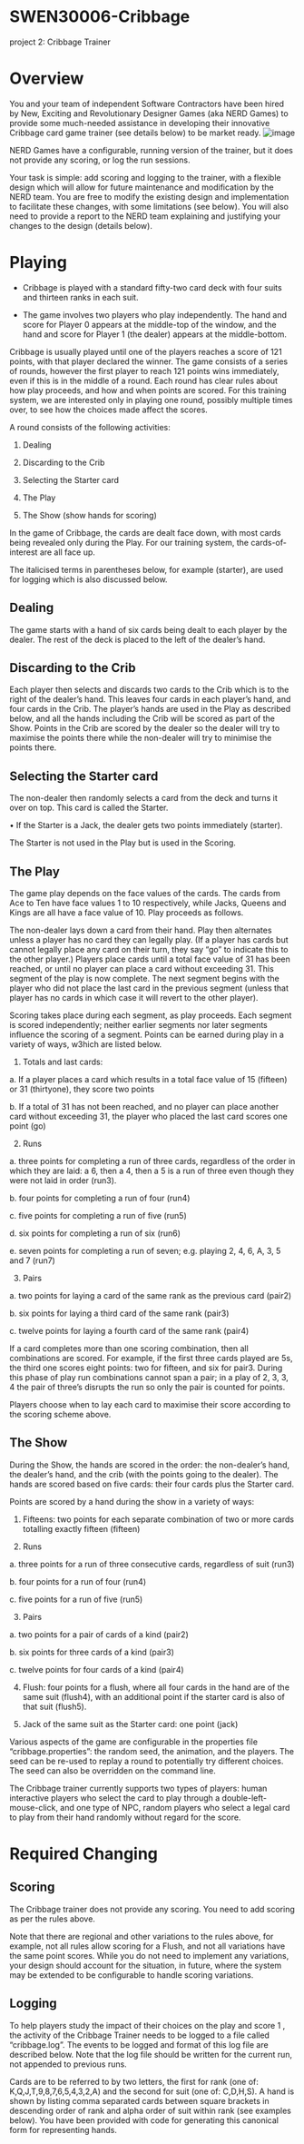 # SWEN30006-Cribbage
 project 2: Cribbage Trainer

# Overview
You and your team of independent Software Contractors have been hired by New, Exciting and Revolutionary Designer Games (aka NERD Games) to provide some much-needed assistance in developing their innovative Cribbage card game trainer (see details below) to be market ready.
![image](https://user-images.githubusercontent.com/69796042/124392428-1bd05300-dd28-11eb-842d-8433f10ed418.png)

NERD Games have a configurable, running version of the trainer, but it does not provide any scoring, or log the run sessions.

Your task is simple: add scoring and logging to the trainer, with a flexible design which will allow for future maintenance and modification by the NERD team. You are free to modify the existing design and implementation to facilitate these changes, with some limitations (see below). You will also need to provide a report to the NERD team explaining and justifying your changes to the design (details below).

# Playing
- Cribbage is played with a standard fifty-two card deck with four suits and thirteen ranks in each suit.

- The game involves two players who play independently. The hand and score for Player 0 appears at the middle-top of the window, and the hand and score for Player 1 (the dealer) appears at the middle-bottom.

Cribbage is usually played until one of the players reaches a score of 121 points, with that player declared the winner. The game consists of a series of rounds, however the first player to reach 121 points wins immediately, even if this is in the middle of a round. Each round has clear rules about how play proceeds, and how and when points are scored. For this training system, we are interested only in playing one round, possibly multiple times over, to see how the choices made affect the scores.

A round consists of the following activities:

1. Dealing

2. Discarding to the Crib

3. Selecting the Starter card

4. The Play

5. The Show (show hands for scoring)

In the game of Cribbage, the cards are dealt face down, with most cards being revealed only during the Play. For our training system, the cards-of-interest are all face up.

The italicised terms in parentheses below, for example (starter), are used for logging which is also discussed below.

## Dealing

The game starts with a hand of six cards being dealt to each player by the dealer. The rest of the deck is placed to the left of the dealer’s hand.

## Discarding to the Crib

Each player then selects and discards two cards to the Crib which is to the right of the dealer’s hand. This leaves four cards in each player’s hand, and four cards in the Crib. The player’s hands are used in the Play as described below, and all the hands including the Crib will be scored as part of the Show. Points in the Crib are scored by the dealer so the dealer will try to maximise the points there while the non-dealer will try to minimise the points there.

## Selecting the Starter card

The non-dealer then randomly selects a card from the deck and turns it over on top. This card is called the Starter.

• If the Starter is a Jack, the dealer gets two points immediately (starter).

The Starter is not used in the Play but is used in the Scoring.

## The Play

The game play depends on the face values of the cards. The cards from Ace to Ten have face values 1 to 10 respectively, while Jacks, Queens and Kings are all have a face value of 10. Play proceeds as follows.

The non-dealer lays down a card from their hand. Play then alternates unless a player has no card they can legally play. (If a player has cards but cannot legally place any card on their turn, they say “go” to indicate this to the other player.) Players place cards until a total face value of 31 has been reached, or until no player can place a card without exceeding 31. This segment of the play is now complete. The next segment begins with the player who did not place the last card in the previous segment (unless that player has no cards in which case it will revert to the other player).

Scoring takes place during each segment, as play proceeds. Each segment is scored independently; neither earlier segments nor later segments influence the scoring of a segment. Points can be earned during play in a variety of ways, w3hich are listed below.

1. Totals and last cards:

a. If a player places a card which results in a total face value of 15 (fifteen) or 31 (thirtyone), they score two points

b. If a total of 31 has not been reached, and no player can place another card without exceeding 31, the player who placed the last card scores one point (go)

2. Runs

a. three points for completing a run of three cards, regardless of the order in which they are laid: a 6, then a 4, then a 5 is a run of three even though they were not laid in order (run3).

b. four points for completing a run of four (run4)

c. five points for completing a run of five (run5)

d. six points for completing a run of six (run6)

e. seven points for completing a run of seven; e.g. playing 2, 4, 6, A, 3, 5 and 7 (run7)

3. Pairs

a. two points for laying a card of the same rank as the previous card (pair2)

b. six points for laying a third card of the same rank (pair3)

c. twelve points for laying a fourth card of the same rank (pair4)

If a card completes more than one scoring combination, then all combinations are scored. For example, if the first three cards played are 5s, the third one scores eight points: two for fifteen, and six for pair3. During this phase of play run combinations cannot span a pair; in a play of 2, 3, 3, 4 the pair of three’s disrupts the run so only the pair is counted for points.

Players choose when to lay each card to maximise their score according to the scoring scheme above.

## The Show
During the Show, the hands are scored in the order: the non-dealer’s hand, the dealer’s hand, and the crib (with the points going to the dealer). The hands are scored based on five cards: their four cards plus the Starter card.

Points are scored by a hand during the show in a variety of ways:

1. Fifteens: two points for each separate combination of two or more cards totalling exactly fifteen (fifteen)

2. Runs

a. three points for a run of three consecutive cards, regardless of suit (run3)

b. four points for a run of four (run4)

c. five points for a run of five (run5)

3. Pairs

a. two points for a pair of cards of a kind (pair2)

b. six points for three cards of a kind (pair3)

c. twelve points for four cards of a kind (pair4)

4. Flush: four points for a flush, where all four cards in the hand are of the same suit (flush4), with an additional point if the starter card is also of that suit (flush5).

5. Jack of the same suit as the Starter card: one point (jack)

Various aspects of the game are configurable in the properties file “cribbage.properties”: the random seed, the animation, and the players. The seed can be re-used to replay a round to potentially try different choices. The seed can also be overridden on the command line.

The Cribbage trainer currently supports two types of players: human interactive players who select the card to play through a double-left-mouse-click, and one type of NPC, random players who select a legal card to play from their hand randomly without regard for the score.


# Required Changing

## Scoring

The Cribbage trainer does not provide any scoring. You need to add scoring as per the rules above.

Note that there are regional and other variations to the rules above, for example, not all rules allow scoring for a Flush, and not all variations have the same point scores. While you do not need to implement any variations, your design should account for the situation, in future, where the system may be extended to be configurable to handle scoring variations.

## Logging

To help players study the impact of their choices on the play and score 1 , the activity of the Cribbage Trainer needs to be logged to a file called “cribbage.log”. The events to be logged and format of this log file are described below. Note that the log file should be written for the current run, not appended to previous runs.

Cards are to be referred to by two letters, the first for rank (one of: K,Q,J,T,9,8,7,6,5,4,3,2,A) and the second for suit (one of: C,D,H,S). A hand is shown by listing comma separated cards between square brackets in descending order of rank and alpha order of suit within rank (see examples below). You have been provided with code for generating this canonical form for representing hands.

